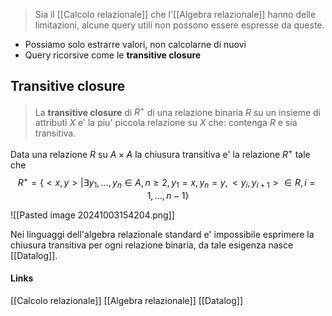>Sia il [[Calcolo relazionale]] che l'[[Algebra relazionale]] hanno delle limitazioni, alcune query utili non possono essere espresse da queste.

- Possiamo solo estrarre valori, non calcolarne di nuovi
- Query ricorsive come le **transitive closure**

## Transitive closure
>La **transitive closure** di $R^+$ di una relazione binaria $R$ su un insieme di attributi $X$ e' la piu' piccola relazione su $X$ che: contenga $R$ e sia transitiva.

Data una relazione $R$ su $A \times A$ la chiusura transitiva e' la relazione $R^+$ tale che
$$R^+ = \lbrace{ <x, y> \vert \exists y_1, \dots , y_n \in A, n \geq 2, y_1 = x, y_n =y, <y_i,y_{i+1}> \in R, i=1, \dots , n-1}\rbrace$$

![[Pasted image 20241003154204.png]]

Nei linguaggi dell'algebra relazionale standard e' impossibile esprimere la chiusura transitiva per ogni relazione binaria, da tale esigenza nasce [[Datalog]].

#### Links
[[Calcolo relazionale]]
[[Algebra relazionale]]
[[Datalog]]
